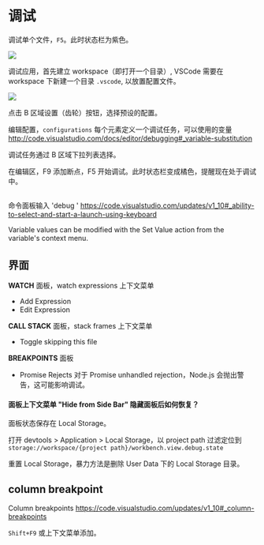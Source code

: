 # 调试

调试单个文件，`F5`。此时状态栏为紫色。

![](https://code.visualstudio.com/images/1_9_no_folder_debug.gif)

调试应用，首先建立 workspace（即打开一个目录）, VSCode 需要在 workspace 下新建一个目录 `.vscode`, 以放置配置文件。

![](http://code.visualstudio.com/images/debugging_debugging_hero.png)

点击 B 区域设置（齿轮）按钮，选择预设的配置。

编辑配置，`configurations` 每个元素定义一个调试任务，可以使用的变量
<http://code.visualstudio.com/docs/editor/debugging#_variable-substitution>

调试任务通过 B 区域下拉列表选择。

在编辑区，F9 添加断点，F5 开始调试。此时状态栏变成橘色，提醒现在处于调试中。

##


命令面板输入 'debug '
<https://code.visualstudio.com/updates/v1_10#_ability-to-select-and-start-a-launch-using-keyboard>

Variable values can be modified with the Set Value action from the variable's context menu.

## 界面

**WATCH** 面板，watch expressions 上下文菜单

- Add Expression
- Edit Expression

**CALL STACK** 面板，stack frames 上下文菜单

- Toggle skipping this file

**BREAKPOINTS** 面板

- Promise Rejects 对于 Promise unhandled rejection，Node.js 会抛出警告，这可能影响调试。

#### 面板上下文菜单 "Hide from Side Bar" 隐藏面板后如何恢复？

面板状态保存在 Local Storage。

打开 devtools > Application > Local Storage，以 project path 过滤定位到
`storage://workspace/{project path}/workbench.view.debug.state`

重置 Local Storage，暴力方法是删除 User Data 下的 Local Storage 目录。

## column breakpoint

Column breakpoints
<https://code.visualstudio.com/updates/v1_10#_column-breakpoints>

`Shift+F9` 或上下文菜单添加。
